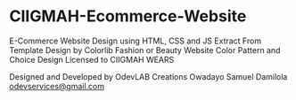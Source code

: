 # CIIGMAH-Ecommerce-Website
E-Commerce Website Design using HTML, CSS and JS
Extract From Template Design by Colorlib
Fashion or Beauty Website
Color Pattern and Choice Design Licensed to CIIGMAH WEARS

Designed and Developed by OdevLAB Creations
Owadayo Samuel Damilola
odevservices@gmail.com
